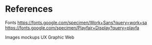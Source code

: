 # References

Fonts
https://fonts.google.com/specimen/Work+Sans?query=work+sa
https://fonts.google.com/specimen/Playfair+Display?query=playfa

Images mockups
UX
Graphic
Web
